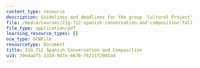 ```yaml
---
content_type: resource
description: Guidelines and deadlines for the group 'Cultural Project'.
file: /media/courses/21g-712-spanish-conversation-and-composition-fall-2003/70e4adf5331894fe467876211f2985a4_MIT21G_712F03_extracted.pdf
file_type: application/pdf
learning_resource_types: []
ocw_type: OCWFile
resourcetype: Document
title: 21G.712 Spanish Conversation and Composition
uid: 70e4adf5-3318-94fe-4678-76211f2985a4
---
```

